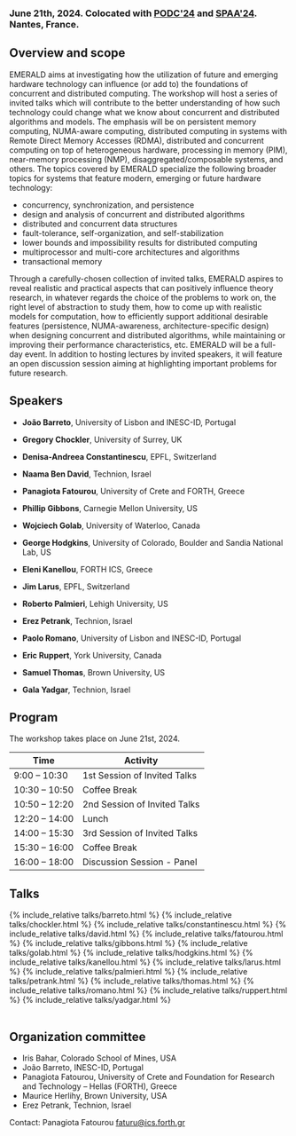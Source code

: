 <!-- # 1st Workshop on Distributed Computing with Emerging Hardware Technology -->

<!-- ### In conjunction with [PODC'24](https://www.podc.org/podc2024/), Nantes, France, June 17-21, 2024 -->

### June 21th, 2024. Colocated with [PODC'24](https://www.podc.org/podc2024/) and [SPAA'24](https://spaa.acm.org/). Nantes, France.

## Overview and scope

EMERALD aims at investigating how the utilization of future and emerging hardware technology can influence (or add to) the foundations of concurrent and distributed computing. The workshop will host a series of invited talks which will contribute to the better understanding of how such technology could change what we know about concurrent and distributed algorithms and models. The emphasis will be on persistent memory computing, NUMA-aware computing, distributed computing in systems with Remote Direct Memory Accesses (RDMA), distributed and concurrent computing on top of heterogeneous hardware, processing in memory (PIM), near-memory processing (NMP), disaggregated/composable systems, and others. 
The topics covered by EMERALD specialize the following broader topics for systems that feature modern, emerging or future hardware technology:

- concurrency, synchronization, and persistence 
- design and analysis of concurrent and distributed algorithms
- distributed and concurrent data structures
- fault-tolerance, self-organization, and self-stabilization
- lower bounds and impossibility results for distributed computing
- multiprocessor and multi-core architectures and algorithms
- transactional memory

Through a carefully-chosen collection of invited talks, EMERALD aspires to reveal realistic and practical aspects that can positively influence theory research, in whatever regards the choice of the problems to work on, the right level of abstraction to study them, how to come up with realistic models for computation, how to efficiently support additional desirable features (persistence, NUMA-awareness, architecture-specific design) when designing concurrent and distributed algorithms, while maintaining or improving their performance characteristics, etc. 
EMERALD will be a full-day event.  In addition to hosting lectures by invited speakers, it will feature an open discussion session aiming at highlighting important problems for future research. 


## Speakers

- **João Barreto**, University of Lisbon and INESC-ID, Portugal

- **Gregory Chockler**, University of Surrey, UK

- **Denisa-Andreea Constantinescu**, EPFL, Switzerland

 - **Naama Ben David**, Technion, Israel

- **Panagiota Fatourou**, University of Crete and FORTH, Greece

- **Phillip Gibbons**, Carnegie Mellon University, US

- **Wojciech Golab**, University of Waterloo, Canada

- **George Hodgkins**, University of Colorado, Boulder and Sandia National Lab, US

- **Eleni Kanellou**, FORTH ICS, Greece

- **Jim Larus**, EPFL, Switzerland

- **Roberto Palmieri**, Lehigh University, US

- **Erez Petrank**, Technion, Israel

- **Paolo Romano**, University of Lisbon and INESC-ID, Portugal

- **Eric Ruppert**, York University, Canada

- **Samuel Thomas**, Brown University, US

- **Gala Yadgar**, Technion, Israel




## Program

The workshop takes place on June 21st, 2024. 

| Time  | Activity  |
|---|---|
| 9:00 – 10:30 |	1st Session of Invited Talks |
| 10:30 – 10:50 |	Coffee Break |
| 10:50 – 12:20 |	2nd Session of Invited Talks |
| 12:20 – 14:00 |	Lunch |
| 14:00 – 15:30 |	3rd Session of Invited Talks |
| 15:30 – 16:00 |	Coffee Break |
| 16:00  – 18:00 | Discussion Session - Panel |



## Talks

<table>
    <tbody>
{% include_relative talks/barreto.html %}
{% include_relative talks/chockler.html %}
{% include_relative talks/constantinescu.html %}
{% include_relative talks/david.html %}
{% include_relative talks/fatourou.html %}
{% include_relative talks/gibbons.html %}
{% include_relative talks/golab.html %}
{% include_relative talks/hodgkins.html %}
{% include_relative talks/kanellou.html %}
{% include_relative talks/larus.html %}
{% include_relative talks/palmieri.html %}
{% include_relative talks/petrank.html %}
{% include_relative talks/thomas.html %}
{% include_relative talks/romano.html %}
{% include_relative talks/ruppert.html %}
{% include_relative talks/yadgar.html %}
    </tbody>
</table>






## Organization committee

- Iris Bahar, Colorado School of Mines, USA
- João Barreto, INESC-ID, Portugal
- Panagiota Fatourou, University of Crete and Foundation for Research and Technology – Hellas
(FORTH), Greece
- Maurice Herlihy, Brown University, USA
- Erez Petrank, Technion, Israel

Contact: Panagiota Fatourou <faturu@ics.forth.gr>



